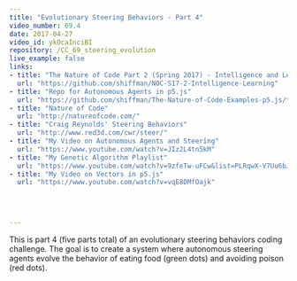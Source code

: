 ```yaml
---
title: "Evolutionary Steering Behaviors - Part 4"
video_number: 69.4
date: 2017-04-27
video_id: ykOcaInciBI
repository: /CC_69_steering_evolution
live_example: false
links:
- title: "The Nature of Code Part 2 (Spring 2017) - Intelligence and Learning"  
  url: "https://github.com/shiffman/NOC-S17-2-Intelligence-Learning"
- title: "Repo for Autonomous Agents in p5.js"  
  url: "https://github.com/shiffman/The-Nature-of-Code-Examples-p5.js/tree/master/chp06_agents"
- title: "Nature of Code"  
  url: "http://natureofcode.com/"
- title: "Craig Reynolds' Steering Behaviors"  
  url: "http://www.red3d.com/cwr/steer/"
- title: "My Video on Autonomous Agents and Steering"  
  url: "https://www.youtube.com/watch?v=JIz2L4tn5kM"
- title: "My Genetic Algorithm Playlist"  
  url: "https://www.youtube.com/watch?v=9zfeTw-uFCw&list=PLRqwX-V7Uu6bJM3VgzjNV5YxVxUwzALHV"
- title: "My Video on Vectors in p5.js"  
  url: "https://www.youtube.com/watch?v=vqE8DMfOajk"
  


  
---
```


This is part 4 (five parts total) of an evolutionary steering behaviors coding challenge. The goal is to create a system where autonomous steering agents evolve the behavior of eating food (green dots) and avoiding poison (red dots).

